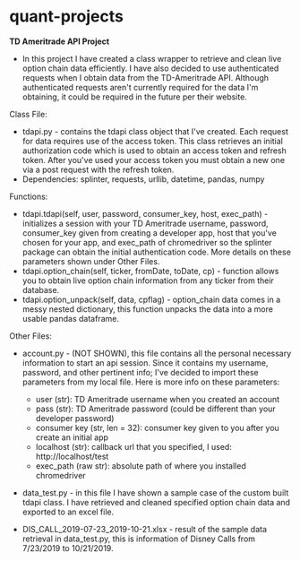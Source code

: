 # quant-projects

<b>TD Ameritrade API Project</b>
  
- In this project I have created a class wrapper to retrieve and clean live option chain data efficiently.  I have also decided to use authenticated requests when I obtain data from the TD-Ameritrade API.  Although authenticated requests aren't currently required for the data I'm obtaining, it could be required in the future per their website. 

Class File:
- tdapi.py - contains the tdapi class object that I've created.  Each request for data requires use of the access token.  This class retrieves an initial authorization code which is used to obtain an access token and refresh token.  After you've used your access token you must obtain a new one via a post request with the refresh token.  
- Dependencies: splinter, requests, urllib, datetime, pandas, numpy


Functions:
- tdapi.tdapi(self, user, password, consumer_key, host, exec_path) - initializes a session with your TD Ameritrade username, password, consumer_key given from creating a developer app, host that you've chosen for your app, and exec_path of chromedriver so the splinter package can obtain the initial authentication code.  More details on these parameters shown under Other Files.  
- tdapi.option_chain(self, ticker, fromDate, toDate, cp) - function allows you to obtain live option chain information from any ticker from their database. 
- tdapi.option_unpack(self, data, cpflag) - option_chain data comes in a messy nested dictionary, this function unpacks the data into a more usable pandas dataframe.

Other Files:
- account.py - (NOT SHOWN), this file contains all the personal necessary information to start an api session.  Since it contains my username, password, and other pertinent info; I've decided to import these parameters from my local file.  Here is more info on these parameters:
  - user (str): TD Ameritrade username when you created an account
  - pass (str): TD Ameritrade password (could be different than your developer password)
  - consumer key (str, len = 32): consumer key given to you after you create an initial app
  - localhost (str): callback url that you specified, I used: http://localhost/test
  - exec_path (raw str): absolute path of where you installed chromedriver

- data_test.py - in this file I have shown a sample case of the custom built tdapi class.  I have retrieved and cleaned specified option chain data and exported to an excel file.
- DIS_CALL_2019-07-23_2019-10-21.xlsx - result of the sample data retrieval in data_test.py, this is information of Disney Calls from 7/23/2019 to 10/21/2019.
